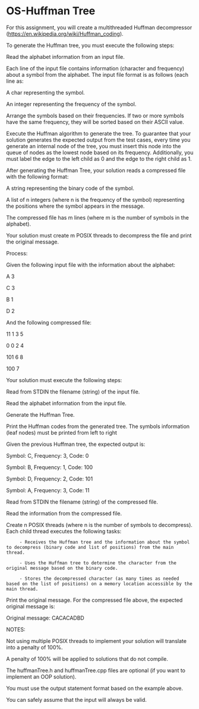 # OS-Huffman Tree

For this assignment, you will create a multithreaded Huffman decompressor (https://en.wikipedia.org/wiki/Huffman_coding).

To generate the Huffman tree, you must execute the following steps:

Read the alphabet information from an input file.

Each line of the input file contains information (character and frequency) about a symbol from the alphabet. The input file format is as follows (each line as:

A char representing the symbol.

An integer representing the frequency of the symbol.

Arrange the symbols based on their frequencies. If two or more symbols have the same frequency, they will be sorted based on their ASCII value.

Execute the Huffman algorithm to generate the tree. To guarantee that your solution generates the expected output from the test cases, every time you generate an internal node of the tree, you must insert this node into the queue of nodes as the lowest node based on its frequency. Additionally, you must label the edge to the left child as 0 and the edge to the right child as 1.  

After generating the Huffman Tree, your solution reads a compressed file with the following format:

A string representing the binary code of the symbol.

A list of n integers (where n is the frequency of the symbol) representing the positions where the symbol appears in the message.

The compressed file has m lines (where m is the number of symbols in the alphabet).

Your solution must create m POSIX threads to decompress the file and print the original message.

Process:

Given the following input file with the information about the alphabet:

A 3

C 3

B 1

D 2

And the following compressed file:

11 1 3 5

0 0 2 4

101 6 8

100 7

Your solution must execute the following steps:

Read from STDIN the filename (string) of the input file.

Read the alphabet information from the input file.

Generate the Huffman Tree. 

Print the Huffman codes from the generated tree. The symbols information (leaf nodes) must be printed from left to right

Given the previous Huffman tree, the expected output is:

Symbol: C, Frequency: 3, Code: 0

Symbol: B, Frequency: 1, Code: 100

Symbol: D, Frequency: 2, Code: 101

Symbol: A, Frequency: 3, Code: 11

Read from STDIN the filename (string) of the compressed file.

Read the information from the compressed file.

Create n POSIX threads (where n is the number of symbols to decompress). Each child thread executes the following tasks:

         - Receives the Huffman tree and the information about the symbol to decompress (binary code and list of positions) from the main thread.

         - Uses the Huffman tree to determine the character from the original message based on the binary code.

         - Stores the decompressed character (as many times as needed based on the list of positions) on a memory location accessible by the main thread.

Print the original message. For the compressed file above, the expected original message is:

Original message: CACACADBD

NOTES:

Not using multiple POSIX threads to implement your solution will translate into a penalty of 100%.

A penalty of 100% will be applied to solutions that do not compile.

The huffmanTree.h and huffmanTree.cpp files are optional (if you want to implement an OOP solution).

You must use the output statement format based on the example above. 

You can safely assume that the input will always be valid. 
